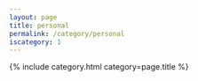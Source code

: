 ```yaml
---
layout: page
title: personal
permalink: /category/personal
iscategory: 1
---
```


{% include category.html category=page.title %}

